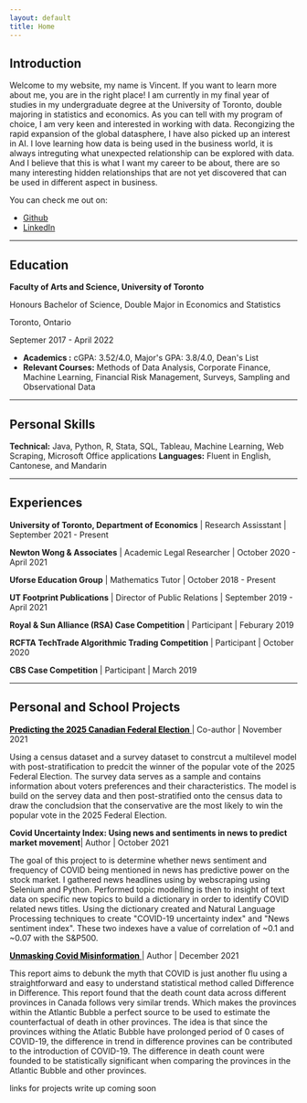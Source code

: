 ```yaml
---
layout: default
title: Home
---
```


## Introduction

<p class="message">
Welcome to my website, my name is Vincent. If you want to learn more about me, you are in the right place! I am currently in my final year of studies in my undergraduate degree at the University of Toronto, double majoring in statistics and economics. As you can tell with my program of choice, I am very keen and interested in working with data. Recongizing the rapid expansion of the global datasphere, I have also picked up an interest in AI. I love learning how data is being used in the business world, it is always intreguting what unexpected relationship can be explored with data. And I believe that this is what I want my career to be about, there are so many interesting hidden relationships that are not yet discovered that can be used in different aspect in business.



</p>


You can check me out on:


* [Github](https://github.com/Vincentcchu)
* [LinkedIn](https://www.linkedin.com/in/vincentsmcchu/)

---

## Education

<!-- <div class="line">
    <p class="line-left"> <b>Faculty of Arts and Science, University of Toronto </b>  <br /> <em> <sup> Honours Bachelor of Science, Double Major in Economics and Statistics </sup> </em> </p>
    <p class="line-right">Toronto, Ontario <br /> <sup> Septemer 2017 - April 2022 </sup> </p>
</div> -->

<div class="line">
    <div class="line-left-col">
        <p class="line-top"> <b> Faculty of Arts and Science, University of Toronto </b> </p>
        <p class="line-bottom">Honours Bachelor of Science, Double Major in Economics and Statistics</p>
    </div>    
    <div class="line-left-col">
        <p class="line-top">Toronto, Ontario</p>
        <p class="line-bottom">Septemer 2017 - April 2022</p>
    </div>
</div>



<!-- <div class="line">
    <p class="line-left"> <b>Faculty of Arts and Science, University of Toronto </b>  </p>
    <p class="line-right">Toronto, Ontario </p>
</div>


<div class="line">
    <p class="line-left"> <em> <sup> Honours Bachelor of Science, Double Major in Economics and Statistics </sup> </em> </p>
    <p class="line-right"><sup> Septemer 2017 - April 2022 </sup></p>
</div> -->


<!-- <div class="line">
    <p class="line-left">Honours Bachelor of Science, Double Major in Economics and Statistics</p>
    <p class="line-right">Septemer 2017 - April 2022</p>
</div> -->

<!-- <div class="line">
    <p class="line-left">Minoring in Computer Science</p>
    <p class="line-right">September 2020 - Present</p>
</div> -->
* **Academics :** cGPA: 3.52/4.0, Major's GPA: 3.8/4.0, Dean's List
* **Relevant Courses:** Methods of Data Analysis, Corporate Finance, Machine Learning, Financial Risk Management, Surveys, Sampling and Observational Data

---

## Personal Skills
**Technical:** Java, Python, R, Stata, SQL, Tableau, Machine Learning, Web Scraping, Microsoft Office applications
**Languages:** Fluent in English, Cantonese, and Mandarin

---

## Experiences

<!-- Maybe add description here too  -->

**University of Toronto, Department of Economics** | Research Assisstant | September 2021 - Present

**Newton Wong & Associates** | Academic Legal Researcher | October 2020 -  April 2021

**Uforse Education Group** | Mathematics Tutor | October 2018 - Present

**UT Footprint Publications** | Director of Public Relations | September 2019 - April 2021

**Royal & Sun Alliance (RSA) Case Competition** | Participant | Feburary 2019

**RCFTA TechTrade Algorithmic Trading Competition** | Participant | October 2020

**CBS Case Competition** | Participant | March 2019




---



## Personal and School Projects


<a style="color:black" href="{{ site.baseurl }}public/assets/Election.pdf" target="_blank"> **Predicting the 2025 Canadian Federal Election** </a> <span> | Co-author | November 2021 </span>


Using a census dataset and a survey dataset to constrcut a multilevel model with post-stratification to predcit the winner of the popular vote of the 2025 Federal Election. The survey data serves as a sample and contains information about voters preferences and their characteristics. The model is build on the servey data and then post-stratified onto the census data to draw the concludsion that the conservative are the most likely to win the popular vote in the 2025 Federal Election.



**Covid Uncertainty Index: Using news and sentiments in news to predict market movement**| Author | October 2021

The goal of this project to is determine whether news sentiment and frequency of COVID being mentioned in news has predictive power on the stock market. I gathered news headlines using by webscraping using Selenium and Python. Performed topic modelling is then to insight of text data on specific new topics to build a dictionary in order to identify COVID related news titles. Using the dictionary created and Natural Language Processing techniques to create "COVID-19 uncertainty index" and  "News sentiment index". These two indexes have a value of correlation of ~0.1 and ~0.07 with the S&P500.

<a style="color:black" href="{{ site.baseurl }}public/assets/Covid.pdf" target="_blank"> **Unmasking Covid Misinformation** </a> <span> | Author | December 2021 </span>

This report aims to debunk the myth that COVID is just another flu using a straightforward and easy to understand statistical method called Difference in Difference. This report found that the death count data across different provinces in Canada follows very similar trends. Which makes the provinces within the Atlantic Bubble a perfect source to be used to estimate the counterfactual of death in other provinces. The idea is that since the provinces withing the Atlatic Bubble have prolonged period of 0 cases of COVID-19, the difference in trend in difference provines can be contributed to the introduction of COVID-19. The difference in death count were founded to be statistically significant when comparing the provinces in the Atlantic Bubble and other provinces.



<p class="message">
links for projects write up coming soon
</p>